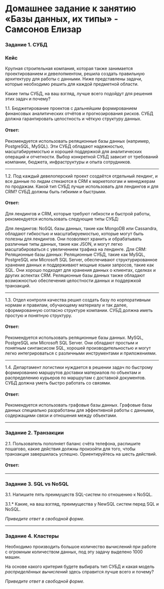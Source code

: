 # Домашнее задание к занятию «Базы данных, их типы» - Самсонов Елизар


### Задание 1. СУБД

### Кейс
Крупная строительная компания, которая также занимается проектированием и девелопментом, решила создать 
правильную архитектуру для работы с данными. Ниже представлены задачи, которые необходимо решить для
каждой предметной области. 

Какие типы СУБД, на ваш взгляд, лучше всего подойдут для решения этих задач и почему? 
 
1.1. Бюджетирование проектов с дальнейшим формированием финансовых аналитических отчётов и прогнозирования рисков.
СУБД должна гарантировать целостность и чёткую структуру данных.


#### Ответ: 

Рекомендуется использовать реляционные базы данных (например, PostgreSQL, MySQL). Эти СУБД обладают надежностью, масштабируемостью и хорошей поддержкой для аналитических операций и отчетности. Выбор конкретной СУБД зависит от требований компании, бюджета, инфраструктуры и опыта сотрудников.

---------------------------


1.2. Под каждый девелоперский проект создаётся отдельный лендинг, и все данные по лидам стекаются в CRM к 
маркетологам и менеджерам по продажам. Какой тип СУБД лучше использовать для лендингов и для CRM? 
СУБД должны быть гибкими и быстрыми.

#### Ответ:

Для лендингов и CRM, которые требуют гибкости и быстрой работы, рекомендуется использовать следующие типы СУБД:

Для лендингов:
NoSQL базы данных, такие как MongoDB или Cassandra, обладают гибкостью и масштабируемостью, которые могут быть полезны для лендингов. Они позволяют хранить и обрабатывать различные типы данных, такие как JSON, и могут легко масштабироваться с увеличением трафика на лендинге.
Для CRM:
Реляционные базы данных: Реляционные СУБД, такие как MySQL, PostgreSQL или Microsoft SQL Server, обеспечивают структурированное хранение данных и поддерживают мощные языки запросов, такие как SQL. Они хорошо подходят для хранения данных о клиентах, сделках и других аспектах CRM. Реляционные базы данных также обладают возможностью обеспечения целостности данных и поддержкой транзакций.

---------------------------

1.3. Отдел контроля качества решил создать базу по корпоративным нормам и правилам, обучающему материалу 
и так далее, сформированную согласно структуре компании. СУБД должна иметь простую и понятную структуру.

#### Ответ:

Рекомендуется использовать реляционные базы данных. MySQL, PostgreSQL или Microsoft SQL Server. Они обладают простым и понятным синтаксисом SQL, хорошей производительностью и могут легко интегрироваться с различными инструментами и приложениями.

---------------------------

1.4. Департамент логистики нуждается в решении задач по быстрому формированию маршрутов доставки материалов 
по объектам и распределению курьеров по маршрутам с доставкой документов. СУБД должна уметь быстро работать
со связями.

#### Ответ:

Рекомендуется использовать графовые базы данных. Графовые базы данных специально разработаны для эффективной работы с данными, содержащими связи и отношения между объектами.

---------------------------

### Задание 2. Транзакции

2.1. Пользователь пополняет баланс счёта телефона, распишите пошагово, какие действия должны произойти для того, чтобы 
транзакция завершилась успешно. Ориентируйтесь на шесть действий.

#### Ответ:

---

### Задание 3. SQL vs NoSQL

3.1. Напишите пять преимуществ SQL-систем по отношению к NoSQL. 

3.1.* Какие, на ваш взгляд, преимущества у NewSQL систем перед SQL и NoSQL.

*Приведите ответ в свободной форме.*

---

### Задание 4. Кластеры

Необходимо производить большое количество вычислений при работе с огромным количеством данных, под эту задачу 
выделено 1000 машин. 

На основе какого критерия будете выбирать тип СУБД и какая модель *распределённых вычислений* 
здесь справится лучше всего и почему?

*Приведите ответ в свободной форме.*



